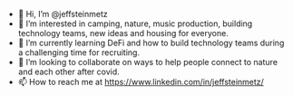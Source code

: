 - 👋 Hi, I’m @jeffsteinmetz
- 👀 I’m interested in camping, nature, music production, building technology teams, new ideas and housing for everyone.
- 🌱 I’m currently learning DeFi and how to build technology teams during a challenging time for recruiting.
- 💞️ I’m looking to collaborate on ways to help people connect to nature and each other after covid.
- 📫 How to reach me at https://www.linkedin.com/in/jeffsteinmetz/

<!---
jeffsteinmetz/jeffsteinmetz is a ✨ special ✨ repository because its `README.md` (this file) appears on your GitHub profile.
You can click the Preview link to take a look at your changes.
--->
